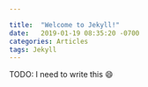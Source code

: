 ```yaml
---

title:  "Welcome to Jekyll!"
date:   2019-01-19 08:35:20 -0700
categories: Articles
tags: Jekyll
---
```


TODO: I need to write this :smile:
